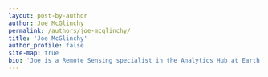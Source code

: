 ```yaml
---
layout: post-by-author
author: Joe McGlinchy
permalink: /authors/joe-mcglinchy/
title: 'Joe McGlinchy'
author_profile: false
site-map: true
bio: 'Joe is a Remote Sensing specialist in the Analytics Hub at Earth Lab'
---
```

